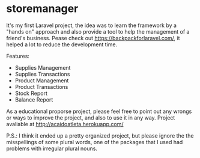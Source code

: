 # storemanager

It's my first Laravel project, the idea was to learn the framework by a "hands on" approach and also provide a tool to help the management of a friend's business. Pease check out https://backpackforlaravel.com/, it helped a lot to reduce the development time.

Features:
 - Supplies Management
 - Supplies Transactions
 - Product Management
 - Product Transactions
 - Stock Report
 - Balance Report

As a educational proporse project, please feel free to point out any wrongs or ways to improve the project, and also to use it in any way.
Project avaliable at http://acaidoatleta.herokuapp.com/

P.S.: I think it ended up a pretty organized project, but please ignore the the misspellings of some plural words, one of the packages that I used had problems with irregular plural nouns.
